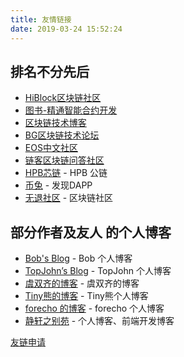 ```yaml
---
title: 友情链接
date: 2019-03-24 15:52:24
---
```


## 排名不分先后

* [HiBlock区块链社区](https://hiblock.one/)
* [图书-精通智能合约开发](http://edu.upchain.pro/book.html)
* [区块链技术博客](http://me.tryblockchain.org/)
* [BG区块链技术论坛](http://blockgeek.org/)
* [EOS中文社区](https://eosfans.io/)
* [链客区块链问答社区](https://www.liankexing.com/)
* [HPB芯链](https://hpb.io/)  - HPB 公链
* [币兔](https://www.bitool.cn/) - 发现DAPP
* [无退社区](https://wutui.pro/) - 区块链社区

## 部分作者及友人 的个人博客

* [Bob's Blog](https://bobjiang.com/) - Bob 个人博客
* [TopJohn’s Blog](https://www.xuanzhangjiong.top) - TopJohn 个人博客
* [虞双齐的博客](https://yushuangqi.com) - 虞双齐的博客
* [Tiny熊的博客](http://tinyxiong.com) - Tiny熊个人博客
* [forecho 的博客](https://blog.forecho.com/) - forecho 个人博客
* [静轩之别苑](https://quickapp.lovejade.cn/) - 个人博客、前端开发博客


[友链申请](https://learnblockchain.cn/images/tiny_wx_code.jpeg)


